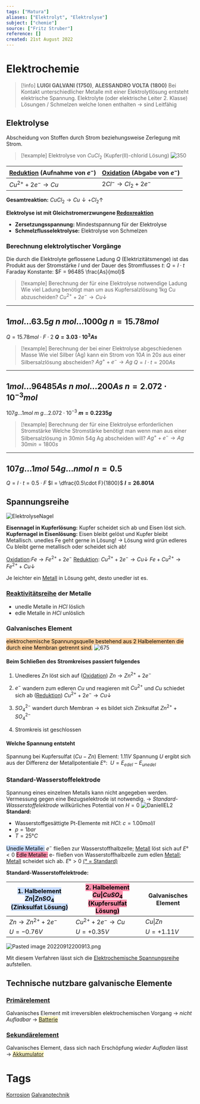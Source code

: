 ```yaml
---
tags: ["Matura"]
aliases: ["Elektrolyt", "Elektrolyse"]
subject: ["chemie"]
source: ["Fritz Struber"]
reference: []
created: 21st August 2022
---
```

# Elektrochemie

> [!info] **LUIGI GALVANI (1750)**, **ALESSANDRO VOLTA (1800)**
>Bei Kontakt unterschiedlicher Metalle mit einer Elektrolytlösung entsteht elektrische Spannung.
>Elektrolyte (oder elektrische Leiter 2. Klasse) Lösungen / Schmelzen welche Ionen enthalten
>$\rightarrow$ sind Leitfähig

## Elektrolyse
Abscheidung von Stoffen durch Strom beziehungsweise Zerlegung mit Strom.

>[!example] Elektrolyse von $CuCl_{2}$ (Kupfer(II)-chlorid Lösung)
>![350](assets/Cucl.png)


| [Reduktion](Oxidation%20und%20Reduktion.md) (Aufnahme von $e^{-}$) | [Oxidation](Oxidation%20und%20Reduktion.md) (Abgabe von $e^{-}$) |
| ---------------------------------------------------------------------------- | -------------------------------------------------------------------------- |
| $Cu^{2+}+2e^{-}\longrightarrow Cu$                                           | $2Cl^{-}\longrightarrow Cl_{2}+2e^{-}$                                                                           |

**Gesamtreaktion:** $CuCl_{2}\longrightarrow Cu\downarrow+Cl_{2}\uparrow$

**Elektrolyse ist mit Gleichstromerzwungene [Redoxreaktion](Oxidation%20und%20Reduktion.md)**
- **Zersetzungsspannung:** Mindestspannung für der Elektrolyse
- **Schmelzflusselektrolyse:** Elektrolyse von Schmelzen

### Berechnung elektrolytischer Vorgänge
Die durch die Elektrolyte geflossene Ladung $Q$ (Elektrizitätsmenge) ist das Produkt aus der Stromstärke $I$ und der Dauer des Stromflusses $t$:
$Q=I\cdot t$
Faraday Konstante: $F = 96485 \frac{As}{mol}$


> [!example] Berechnung der für eine Elektrolyse notwendige Ladung
Wie viel Ladung benötigt man um aus Kupfersalzlösung 1kg Cu abzuscheiden?
$Cu^{2+} + 2e^{-}\longrightarrow Cu\downarrow$
---
$1mol\dots63.5g$
$n\ mol\dots1000g$
$n = 15.78mol$
---
$Q = 15.78mol\cdot F \cdot 2$
**$Q = 3.03\cdot 10^{3}As$**





> [!example] Berechnung der bei einer Elektrolyse abgeschiedenen Masse
Wie viel Silber (Ag) kann ein Strom von $10A$ in $20s$ aus einer Silbersalzlösung abscheiden?
$Ag^{+} + e^{-} \longrightarrow Ag$
$Q=I\cdot t = 200As$
---
$1mol\dots 96485As$
$n\ mol\dots 200As$
$n=2.072\cdot10^{-3}mol$
---
$107g\dots 1mol$
$m\ g\dots 2.072\cdot10^{-3}$
**$m = 0.2235g$**




> [!example] Berechnung der für eine Elektrolyse erforderlichen Stromstärke
Welche Stromstärke benötigt man wenn man aus einer Silbersalzlösung in 30min 54g Ag abscheiden will?
$Ag^{+}+e^{-}\longrightarrow Ag$
$30min = 1800s$
---
$107g\dots 1mol$
$54g\dots n mol$
$n = 0.5$
---
$Q=I\cdot t = 0.5\cdot F$
$I = \dfrac{0.5\cdot F}{1800}$
**$I = 26.801A$**




## Spannungsreihe
![ElektrolyseNagel](../assets/ElektrolyseNagel.png)

**Eisennagel in Kupferlösung:** Kupfer scheidet sich ab und Eisen löst sich.
**Kupfernagel in Eisenlösung:** Eisen bleibt gelöst und Kupfer bleibt Metallisch.
unedles Fe geht gerne in Lösung! → Lösung wird grün 
edleres Cu bleibt gerne metallisch oder scheidet sich ab!

[Oxidation](Oxidation%20und%20Reduktion.md):$Fe \longrightarrow Fe^{2+} + 2e^{-}$ 
[Reduktion](Oxidation%20und%20Reduktion.md): $Cu^{2+} + 2e^{-} \longrightarrow Cu\downarrow$ 
$Fe + Cu^{2+} \longrightarrow Fe^{2+} + Cu\downarrow$

Je leichter ein [Metall](Metallbindung.md) in Lösung geht, desto unedler ist es.
### [Reaktivitätsreihe](Elektrochemische%20Spannungsreihe.md) der Metalle
- unedle Metalle in $HCl$ löslich
- edle Metalle in $HCl$ unlöslich
### Galvanisches Element
<mark style="background: #FFB86CA6;">elektrochemische Spannungsquelle bestehend aus 2 Halbelementen die durch eine Membran getrennt sind.</mark> 
![675](../assets/DaniellEL.png)
[](Primärelement.md#Daniell-Element)

#### Beim Schließen des Stromkreises passiert folgendes
1. Unedleres $Zn$ löst sich auf ([Oxidation](Oxidation%20und%20Reduktion.md))
   $Zn\longrightarrow Zn^{2+}+2e^{-}$
   
2. $e^{-}$ wandern zum edleren $Cu$ und reagieren mit $Cu^{2+}$ und $Cu$ schiedet sich ab ([Reduktion](Oxidation%20und%20Reduktion.md))
   $Cu^{2+}+2e^{-}\longrightarrow Cu\downarrow$
   
3. $SO_{4}^{2-}$ wandert durch Membran $\rightarrow$ es bildet sich Zinksulfat
   $Zn^{2+} + SO_{4}^{2-}$
   
4. Stromkreis ist geschlossen

#### Welche Spannung entsteht
Spannung bei Kupfersulfat ($Cu-Zn$) Element: $1.11V$
Spannung $U$ ergibt sich aus der Differenz der Metallpotentiale $E°$:  $U = E_{edel} - E_{unedel}$

### Standard-Wasserstoffelektrode
Spannung eines einzelnen Metalls kann nicht angegeben werden.
Vermessung gegen eine Bezugselektrode ist notwendig. 
$\rightarrow$ *Standard-Wasserstoffelektrode* willkürliches Potential von $H = 0$
![DaniellEL2](../assets/DaniellEL2.png)
**Standard:** 
- Wasserstoffgesättigte Pt-Elemente mit $HCl$: $c = 1.00 mol/l$
- $p = 1 bar$ 
- $T = 25°C$

<mark style="background: #ADCCFFA6;">Unedle Metalle:</mark> $e^{-}$ fließen zur Wasserstoffhalbzelle; [Metall](Metallbindung.md) löst sich auf $E° < 0$
<mark style="background: #FF5582A6;">Edle Metalle:</mark> e- fließen von Wasserstoffhalbzelle zum edlen [Metall](Metallbindung.md); [Metall](Metallbindung.md) scheidet sich ab. $E° > 0$
[(° = Standard)](Elektrochemische%20Spannungsreihe.md)

**Standard-Wasserstoffelektrode:**

| <mark style="background: #ADCCFFA6;">1. Halbelement $Zn\|ZnSO_{4}$ (Zinksulfat Lösung)</mark> | <mark style="background: #FF5582A6;">2. Halbelement $Cu\|CuSO_{4}$ (Kupfersulfat Lösung)</mark> | **Galvanisches Element** |
| --------------------------------------------------------------------------------------------- | ----------------------------------------------------------------------------------------------- | ------------------------ |
| $Zn \longrightarrow Zn^{2+} + 2e^{-}$                                                         | $Cu^{2+} + 2e^{-} \longrightarrow Cu$                                                           | $Cu\|Zn$                 |
| $U = -0.76V$                                                                                  | $U = +0.35V$                                                                                    | $U = +1.11V$             | 

![Pasted image 20220912200913.png](Pasted%20image%2020220912200913.png)

Mit diesem Verfahren lässt sich die [Elektrochemische Spannungsreihe](Elektrochemische%20Spannungsreihe.md) aufstellen.

## Technische nutzbare galvanische Elemente
### [Primärelement](Primärelement.md)
Galvanisches Element mit irreversiblen elektrochemischen Vorgang $\rightarrow$ *nicht Aufladbar* $\rightarrow$ <mark style="background: #FFF3A3A6;">[Batterie](Primärelement.md) </mark> 
### [Sekundärelement](Sekundärelement.md)
Galvanisches Element, dass sich nach Erschöpfung *wieder Aufladen* lässt $\rightarrow$  <mark style="background: #FFF3A3A6;">[Akkumulator](Sekundärelement.md)</mark> 

# Tags

[Korrosion](Korrosion.md)
[Galvanotechnik](https://de.wikipedia.org/wiki/Galvanotechnik)

